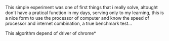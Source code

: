 This simple experiment was one of first things that i really solve, altought
don't have a pratical function in my days, serving only to my learning,
this is a nice form to use the processor of computer and know the speed of 
processor and internet combination, a true benchmark test...

This algorithm depend of driver of chrome*

